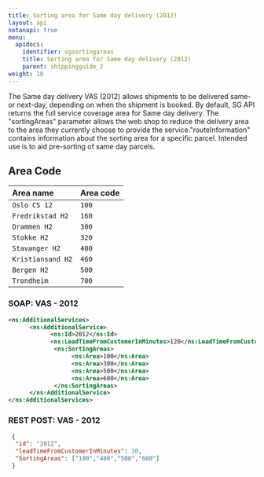 ```yaml
---
title: Sorting area for Same day delivery (2012)
layout: api
notanapi: true
menu:
  apidocs:
    identifier: sgsortingareas
    title: Sorting area for Same day delivery (2012)
    parent: shippingguide_2
weight: 10
---
```

The Same day delivery VAS (2012) allows shipments to be delivered same- or next-day, depending on when the shipment is booked. By default, SG API returns the full service coverage area for Same day delivery. The "sortingAreas" parameter allows the web shop to reduce the delivery area to the area they currently choose to provide the service."routeInformation" contains information about the sorting area for a specific parcel. Intended use is to aid pre-sorting of same day parcels.

## Area Code
| Area name        | Area code | 
|:-----------------|:------------|
| `Oslo CS 12` | `100` |
| `Fredrikstad H2` | `160` |
| `Drammen H2` | `300` |
| `Stokke H2` | `320` |
| `Stavanger H2` | `400` |
| `Kristiansand H2` | `460` |
| `Bergen H2`| `500`|
| `Trondheim` | `700` |

### SOAP: VAS - 2012
```xml
<ns:AdditionalServices>
      <ns:AdditionalService>
            <ns:Id>2012</ns:Id>
            <ns:LeadTimeFromCustomerInMinutes>120</ns:LeadTimeFromCustomerInMinutes>
             <ns:SortingAreas>
                  <ns:Area>100</ns:Area>
                  <ns:Area>300</ns:Area>
                  <ns:Area>500</ns:Area>
                  <ns:Area>600</ns:Area>
             </ns:SortingAreas>
      </ns:AdditionalService>
</ns:AdditionalServices>
```

### REST POST:  VAS - 2012
```json
 {
  "id": "2012",
  "leadTimeFromCustomerInMinutes": 30,
  "SortingAreas": ["100","400","500","600"]
 }        
``` 
